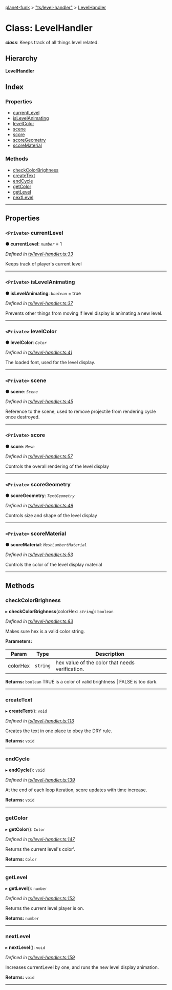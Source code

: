 [planet-funk](../README.md) > ["ts/level-handler"](../modules/_ts_level_handler_.md) > [LevelHandler](../classes/_ts_level_handler_.levelhandler.md)

# Class: LevelHandler

*__class__*: Keeps track of all things level related.

## Hierarchy

**LevelHandler**

## Index

### Properties

* [currentLevel](_ts_level_handler_.levelhandler.md#currentlevel)
* [isLevelAnimating](_ts_level_handler_.levelhandler.md#islevelanimating)
* [levelColor](_ts_level_handler_.levelhandler.md#levelcolor)
* [scene](_ts_level_handler_.levelhandler.md#scene)
* [score](_ts_level_handler_.levelhandler.md#score)
* [scoreGeometry](_ts_level_handler_.levelhandler.md#scoregeometry)
* [scoreMaterial](_ts_level_handler_.levelhandler.md#scorematerial)

### Methods

* [checkColorBrighness](_ts_level_handler_.levelhandler.md#checkcolorbrighness)
* [createText](_ts_level_handler_.levelhandler.md#createtext)
* [endCycle](_ts_level_handler_.levelhandler.md#endcycle)
* [getColor](_ts_level_handler_.levelhandler.md#getcolor)
* [getLevel](_ts_level_handler_.levelhandler.md#getlevel)
* [nextLevel](_ts_level_handler_.levelhandler.md#nextlevel)

---

## Properties

<a id="currentlevel"></a>

### `<Private>` currentLevel

**● currentLevel**: *`number`* = 1

*Defined in [ts/level-handler.ts:33](https://github.com/WilliamRADFunk/planet-funk/blob/2946feb/src/ts/level-handler.ts#L33)*

Keeps track of player's current level

___
<a id="islevelanimating"></a>

### `<Private>` isLevelAnimating

**● isLevelAnimating**: *`boolean`* = true

*Defined in [ts/level-handler.ts:37](https://github.com/WilliamRADFunk/planet-funk/blob/2946feb/src/ts/level-handler.ts#L37)*

Prevents other things from moving if level display is animating a new level.

___
<a id="levelcolor"></a>

### `<Private>` levelColor

**● levelColor**: *`Color`*

*Defined in [ts/level-handler.ts:41](https://github.com/WilliamRADFunk/planet-funk/blob/2946feb/src/ts/level-handler.ts#L41)*

The loaded font, used for the level display.

___
<a id="scene"></a>

### `<Private>` scene

**● scene**: *`Scene`*

*Defined in [ts/level-handler.ts:45](https://github.com/WilliamRADFunk/planet-funk/blob/2946feb/src/ts/level-handler.ts#L45)*

Reference to the scene, used to remove projectile from rendering cycle once destroyed.

___
<a id="score"></a>

### `<Private>` score

**● score**: *`Mesh`*

*Defined in [ts/level-handler.ts:57](https://github.com/WilliamRADFunk/planet-funk/blob/2946feb/src/ts/level-handler.ts#L57)*

Controls the overall rendering of the level display

___
<a id="scoregeometry"></a>

### `<Private>` scoreGeometry

**● scoreGeometry**: *`TextGeometry`*

*Defined in [ts/level-handler.ts:49](https://github.com/WilliamRADFunk/planet-funk/blob/2946feb/src/ts/level-handler.ts#L49)*

Controls size and shape of the level display

___
<a id="scorematerial"></a>

### `<Private>` scoreMaterial

**● scoreMaterial**: *`MeshLambertMaterial`*

*Defined in [ts/level-handler.ts:53](https://github.com/WilliamRADFunk/planet-funk/blob/2946feb/src/ts/level-handler.ts#L53)*

Controls the color of the level display material

___

## Methods

<a id="checkcolorbrighness"></a>

###  checkColorBrighness

▸ **checkColorBrighness**(colorHex: *`string`*): `boolean`

*Defined in [ts/level-handler.ts:83](https://github.com/WilliamRADFunk/planet-funk/blob/2946feb/src/ts/level-handler.ts#L83)*

Makes sure hex is a valid color string.

**Parameters:**

| Param | Type | Description |
| ------ | ------ | ------ |
| colorHex | `string` |  hex value of the color that needs verification. |

**Returns:** `boolean`
TRUE is a color of valid brightness | FALSE is too dark.

___
<a id="createtext"></a>

###  createText

▸ **createText**(): `void`

*Defined in [ts/level-handler.ts:113](https://github.com/WilliamRADFunk/planet-funk/blob/2946feb/src/ts/level-handler.ts#L113)*

Creates the text in one place to obey the DRY rule.

**Returns:** `void`

___
<a id="endcycle"></a>

###  endCycle

▸ **endCycle**(): `void`

*Defined in [ts/level-handler.ts:139](https://github.com/WilliamRADFunk/planet-funk/blob/2946feb/src/ts/level-handler.ts#L139)*

At the end of each loop iteration, score updates with time increase.

**Returns:** `void`

___
<a id="getcolor"></a>

###  getColor

▸ **getColor**(): `Color`

*Defined in [ts/level-handler.ts:147](https://github.com/WilliamRADFunk/planet-funk/blob/2946feb/src/ts/level-handler.ts#L147)*

Returns the current level's color'.

**Returns:** `Color`

___
<a id="getlevel"></a>

###  getLevel

▸ **getLevel**(): `number`

*Defined in [ts/level-handler.ts:153](https://github.com/WilliamRADFunk/planet-funk/blob/2946feb/src/ts/level-handler.ts#L153)*

Returns the current level player is on.

**Returns:** `number`

___
<a id="nextlevel"></a>

###  nextLevel

▸ **nextLevel**(): `void`

*Defined in [ts/level-handler.ts:159](https://github.com/WilliamRADFunk/planet-funk/blob/2946feb/src/ts/level-handler.ts#L159)*

Increases currentLevel by one, and runs the new level display animation.

**Returns:** `void`

___

